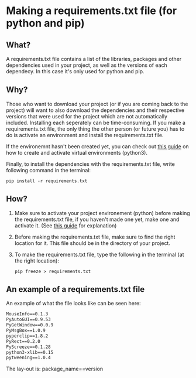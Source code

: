 # Making a requirements.txt file (for python and pip)

## What?
A requirements.txt file contains a list of the libraries, packages and other dependencies used in your project, as well as the versions of each dependecy. 
In this case it's only used for python and pip.

## Why?
Those who want to download your project (or if you are coming back to the project) will want to also download the dependencies 
and their respective versions that were used for the project which are not automatically included. Installing each seperately can be time-consuming. If you make a requirements.txt
file, the only thing the other person (or future you) has to do is activate an environment and install the requirements.txt file.

If the environemnt hasn't been created yet, you can check out [this guide](/other/virtualenv.md) on how to create and activate virtual environments (python3).

Finally, to install the dependencies with the requirements.txt file, write following command in the terminal:

```pip install -r requirements.txt```


## How? 
1. Make sure to activate your project environement (python) before making the requirements.txt file, if you haven't made one yet, make one and activate it. (See [this guide](/Other/virtualenv.md) for explanation)
2. Before making the requirements.txt file, make sure to find the right location for it. This file should be in the directory of your project.
3. To make the requirements.txt file, type the following in the terminal (at the right location):
  
   ```pip freeze > requirements.txt```

## An example of a requirements.txt file
An example of what the file looks like can be seen here:

```txt
MouseInfo==0.1.3
PyAutoGUI==0.9.53
PyGetWindow==0.0.9
PyMsgBox==1.0.9
pyperclip==1.8.2
PyRect==0.2.0
PyScreeze==0.1.28
python3-xlib==0.15
pytweening==1.0.4
```
The lay-out is: package_name==version
